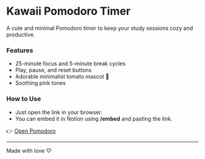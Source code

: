 # Kawaii Pomodoro Timer

A cute and minimal Pomodoro timer to keep your study sessions cozy and productive.

### Features
- 25-minute focus and 5-minute break cycles
- Play, pause, and reset buttons
- Adorable minimalist tomato mascot 🍅
- Soothing pink tones

### How to Use
- Just open the link in your browser.  
- You can embed it in Notion using **/embed** and pasting the link.

👉 [Open Pomodoro](https://mahrii0152.github.io/pomodoro-widget/)

---
Made with love ♡
